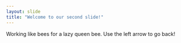 ```yaml
---
layout: slide
title: "Welcome to our second slide!"
---
```

Working like bees for a lazy queen bee.
Use the left arrow to go back!
